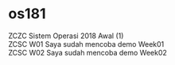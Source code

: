 # os181
ZCZC Sistem Operasi 2018 Awal (1)  
ZCSC W01 Saya sudah mencoba demo Week01  
ZCSC W02 Saya sudah mencoba demo Week02  

